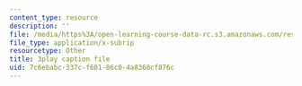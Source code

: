 ```yaml
---
content_type: resource
description: ''
file: /media/https%3A/open-learning-course-data-rc.s3.amazonaws.com/res-8-007-cosmic-origin-of-the-chemical-elements-fall-2019/7c6ebabc337cf60186c04a8360cf876c_QTJuzevTGkQ.srt
file_type: application/x-subrip
resourcetype: Other
title: 3play caption file
uid: 7c6ebabc-337c-f601-86c0-4a8360cf876c
---
```

